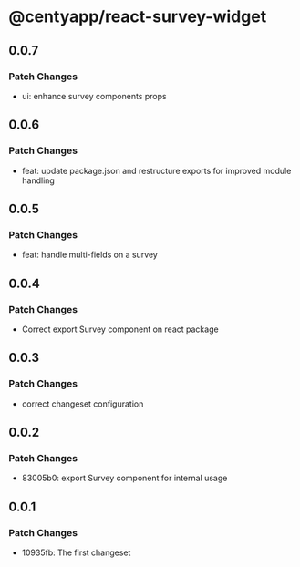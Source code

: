 # @centyapp/react-survey-widget

## 0.0.7

### Patch Changes

- ui: enhance survey components props

## 0.0.6

### Patch Changes

- feat: update package.json and restructure exports for improved module handling

## 0.0.5

### Patch Changes

- feat: handle multi-fields on a survey

## 0.0.4

### Patch Changes

- Correct export Survey component on react package

## 0.0.3

### Patch Changes

- correct changeset configuration

## 0.0.2

### Patch Changes

- 83005b0: export Survey component for internal usage

## 0.0.1

### Patch Changes

- 10935fb: The first changeset

